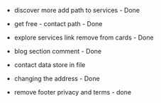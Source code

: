 - discover more add path to services - Done
- get free - contact path - Done
- explore services link remove from cards - Done

- blog section comment - Done

- contact data store in file

- changing the address - Done
- remove footer privacy and terms - done
